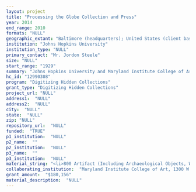 ```yaml
--- 
layout: project 
title: "Processing the Globe Collection and Press"
year: 2014
end_range: 2010
formats: "NULL"
geographic_extant: "Baltimore (headquarters); United States (client base)"
institution: "Johns Hopkins University"
institution_type: "NULL"
primary_contact: "Mr. Jordon Steele"
size: "NULL"
start_range: "1929"
summary: "Johns Hopkins University and Maryland Institute College of Art will partner to oversee the arrangement, description and preservation of the archives of the Globe Collection and Press. The collection includes business records, posters, letterpress cuts, and other material documenting the history of one of the most important showcard poster companies in the United States."
hc_id: "12990308"
program: "Digitizing Hidden Collections"
grant_type: "Digitizing Hidden Collections"
project_url: "NULL"
address1:  "NULL"
address2:  "NULL"
city:  "NULL"
state:  "NULL"
zip: "NULL"
repository_url:  "NULL"
funded:  "TRUE"
p1_institution:  "NULL"
p2_name:  ""
p2_institution:  "NULL"
p3_name:  ""
p3_institution:  "NULL"
material_string: "<li>800 Artifact (Including Archaeological Objects, Weapons, Machinery, Instruments, Costumes, Textiles, Ceramics, Glass, Furniture, Etc.), Artwork (Including Original Paintings, Prints, Sculpture, Etc.), Ephemera, Image, Manuscript</li>"
collaborating_institution:  "Maryland Institute College of Art, 1300 W Mount Royal Ave, Baltimore, MD 21217"
grant_amount:  "$180,156"
material_description:  "NULL"
---
```

